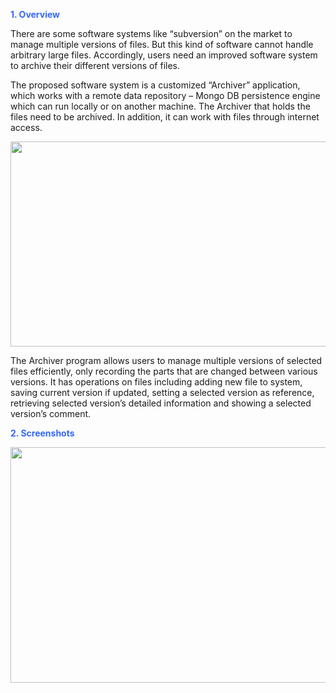 <strong><span style="color: #3366ff;">1. Overview</span></strong>

There are some software systems like “subversion” on the market to manage multiple versions of files. But this kind of software cannot handle arbitrary large files. Accordingly, users need an improved software system to archive their different versions of files.

The proposed software system is a customized “Archiver” application, which works with a remote data repository – Mongo DB persistence engine which can run locally or on another machine. The Archiver that holds the files need to be archived. In addition, it can work with files through internet access.

<img class="alignnone wp-image-81 " src="http://fancy-zhe.com/wp-content/uploads/2018/10/Picture1.png" alt="" width="779" height="328" />

The Archiver program allows users to manage multiple versions of selected files efficiently, only recording the parts that are changed between various versions. It has operations on files including adding new file to system, saving current version if updated, setting a selected version as reference, retrieving selected version’s detailed information and showing a selected version’s comment.

<strong><span style="color: #3366ff;">2. Screenshots</span></strong>

<img src="https://i.imgur.com/2MYPz9O.png" alt="" width="669" height="377" class="aligncenter size-full wp-image-84" />
